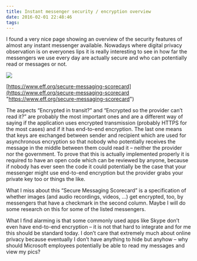 ```yaml
---
title: Instant messenger security / encryption overview
date: 2016-02-01 22:48:46
tags:
---
```


I found a very nice page showing an overview of the security features of almost any instant messenger available. Nowadays where digital privacy observation is on everyones lips it is really interesting to see in how far the messengers we use every day are actually secure and who can potentially read or messages or not.

![](/images/scorecard.jpg)

[https://www.eff.org/secure-messaging-scorecard](https://www.eff.org/secure-messaging-scorecard "https://www.eff.org/secure-messaging-scorecard")

The aspects “Encrypted in transit?” and “Encrypted so the provider can’t read it?” are probably the most important ones and are a different way of saying if the application uses encrypted transmission (probably HTTPS for the most cases) and if it has end-to-end encryption. The last one means that keys are exchanged between sender and recipient which are used for asynchronous encryption so that nobody who potentially receives the message in the middle between them could read it – neither the provider nor the government. To prove that this is actually implemented properly it is required to have an open code which can be reviewed by anyone, because if nobody has ever seen the code it could potentially be the case that your messenger might use end-to-end encryption but the provider grabs your private key too or things the like.

What I miss about this “Secure Messaging Scorecard” is a specification of whether images (and audio recordings, videos, …) get encrypted, too, by messengers that have a checkmark in the second column. Maybe I will do some research on this for some of the listed messengers.

What I find alarming is that some commonly used apps like Skype don’t even have end-to-end encryption – it is not that hard to integrate and for me this should be standard today. I don’t care that extremely much about online privacy because eventually I don’t have anything to hide but anyhow – why should Microsoft employees potentially be able to read my messages and view my pics?